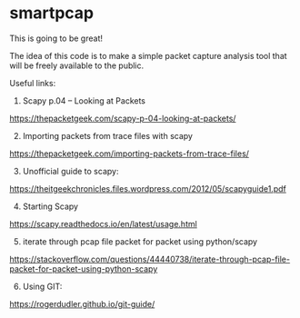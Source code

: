 # smartpcap
This is going to be great!

The idea of this code is to make a simple packet capture analysis tool that will be freely available to the public.

Useful links:

1) Scapy p.04 – Looking at Packets

https://thepacketgeek.com/scapy-p-04-looking-at-packets/

2) Importing packets from trace files with scapy

https://thepacketgeek.com/importing-packets-from-trace-files/

3) Unofficial guide to scapy:

https://theitgeekchronicles.files.wordpress.com/2012/05/scapyguide1.pdf

4) Starting Scapy

https://scapy.readthedocs.io/en/latest/usage.html

5) iterate through pcap file packet for packet using python/scapy

https://stackoverflow.com/questions/44440738/iterate-through-pcap-file-packet-for-packet-using-python-scapy

6) Using GIT:

https://rogerdudler.github.io/git-guide/
